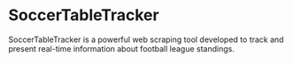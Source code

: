 # SoccerTableTracker
SoccerTableTracker is a powerful web scraping tool developed to track and present real-time information about football league standings.
